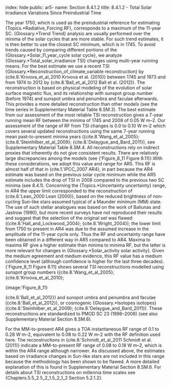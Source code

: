 index: hide
public: ar5-
name: Section 8.4.1.2
title: 8.4.1.2 - Total Solar Irradiance Variations Since Preindustrial Time

The year 1750, which is used as the preindustrial reference for estimating {Topics.*Radiative_Forcing RF}, corresponds to a maximum of the 11-year SC. {Glossary.*Trend Trend} analysis are usually performed over the minima of the solar cycles that are more stable. For such trend estimates, it is then better to use the closest SC minimum, which is in 1745. To avoid trends caused by comparing different portions of the {Glossary.*Solar_11_year_cycle solar cycle}, we analyze {Glossary.*Total_solar_irradiance TSI} changes using multi-year running means. For the best estimate we use a recent TSI {Glossary.*Reconstruction_of_climate_variable reconstruction} by {cite.8.'Krivova_et_al_2010 Krivova et al. (2010)} between 1745 and 1973 and from 1974 to 2012 by {cite.8.'Ball_et_al_2012 Ball et al. (2012)}. The reconstruction is based on physical modeling of the evolution of solar surface magnetic flux, and its relationship with sunspot group number (before 1974) and sunspot umbra and penumbra and faculae afterwards. This provides a more detailed reconstruction than other models (see the time series in Supplementary Material Table 8.SM.3). The best estimate from our assessment of the most reliable TSI reconstruction gives a 7-year running mean RF between the minima of 1745 and 2008 of 0.05 W m–2. Our assessment of the range of RF from TSI changes is 0.0 to 0.10 W m–2 which covers several updated reconstructions using the same 7-year running mean past-to-present minima years ({cite.8.'Wang_et_al_2005}; {cite.8.'Steinhilber_et_al_2009}; {cite.8.'Delaygue_and_Bard_2011}), see Supplementary Material Table 8.SM.4. All reconstructions rely on indirect proxies that inherently do not give consistent results. There are relatively large discrepancies among the models (see {'Figure_8_11 Figure 8.11}).With these considerations, we adopt this value and range for AR5. This RF is almost half of that in {cite.1.'IPCC_2007 AR4}, in part because the AR4 estimate was based on the previous solar cycle minimum while the AR5 estimate includes the drop of TSI in 2008 compared to the previous two SC minima (see 8.4.1). Concerning the {Topics.*Uncertainty uncertainty} range, in AR4 the upper limit corresponded to the reconstruction of {cite.8.'Lean_2000 Lean (2000)}, based on the reduced brightness of non-cycling Sun-like stars assumed typical of a Maunder minimum (MM) state. The use of such stellar analogues was based on the work of Baliunas and Jastrow (1990), but more recent surveys have not reproduced their results and suggest that the selection of the original set was flawed ({cite.8.'Hall_and_Lockwood_2004}; {cite.8.'Wright_2004}); the lower limit from 1750 to present in AR4 was due to the assumed increase in the amplitude of the 11-year cycle only. Thus the RF and uncertainty range have been obtained in a different way in AR5 compared to AR4. Maxima to maxima RF give a higher estimate than minima to minima RF, but the latter is more relevant for changes in {Glossary.*Solar_activity solar activity}. Given the medium agreement and medium evidence, this RF value has a medium confidence level (although confidence is higher for the last three decades). {'Figure_8_11 Figure 8.11} shows several TSI reconstructions modelled using sunspot group numbers ({cite.8.'Wang_et_al_2005}; {cite.8.'Krivova_et_al_2010};

{image:'Figure_8_11}

{cite.8.'Ball_et_al_2012}) and sunspot umbra and penumbra and faculae ({cite.8.'Ball_et_al_2012}), or cosmogenic {Glossary.*Isotopes isotopes} ({cite.8.'Steinhilber_et_al_2009}; {cite.8.'Delaygue_and_Bard_2011}). These reconstructions are standardized to PMOD SC 23 (1996–2008) (see also Supplementary Material Section 8.SM.6).

For the MM-to-present AR4 gives a TOA instantaneous RF range of 0.1 to 0.28 W m–2, equivalent to 0.08 to 0.22 W m–2 with the RF definition used here. The reconstructions in {cite.8.'Schmidt_et_al_2011 Schmidt et al. (2011)} indicate a MM-to-present RF range of 0.08 to 0.18 W m–2, which is within the AR4 range although narrower. As discussed above, the estimates based on irradiance changes in Sun-like stars are not included in this range because the methodology has been shown to be flawed. A more detailed explanation of this is found in Supplementary Material Section 8.SM.6. For details about TSI reconstructions on millennia time scales see {Chapters.5.5_2.5_2_1.5_2_1_2 Section 5.2.1.2}.
